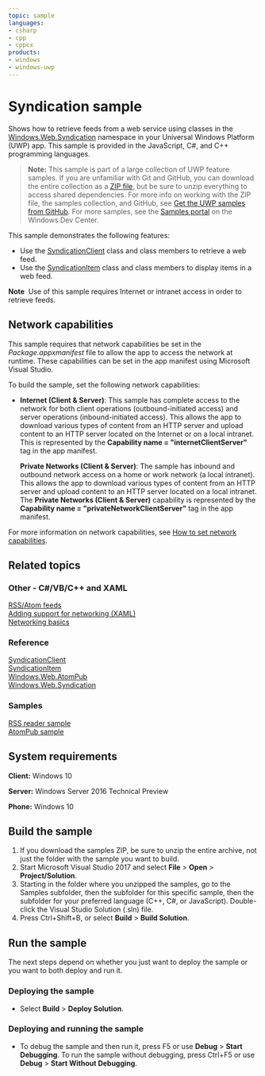 ```yaml
---
topic: sample
languages:
- csharp
- cpp
- cppcx
products:
- windows
- windows-uwp
---
```


<!---
  category: NetworkingAndWebServices 
  samplefwlink: http://go.microsoft.com/fwlink/p/?LinkId=620610
--->

# Syndication sample

Shows how to retrieve feeds from a web service using classes in the [Windows.Web.Syndication](http://msdn.microsoft.com/library/windows/apps/br243632) 
namespace in your Universal Windows Platform (UWP) app. This sample is provided in the JavaScript, C\#, and C++ programming languages.

> **Note:** This sample is part of a large collection of UWP feature samples. 
> If you are unfamiliar with Git and GitHub, you can download the entire collection as a 
> [ZIP file](https://github.com/Microsoft/Windows-universal-samples/archive/master.zip), but be 
> sure to unzip everything to access shared dependencies. For more info on working with the ZIP file, 
> the samples collection, and GitHub, see [Get the UWP samples from GitHub](https://aka.ms/ovu2uq). 
> For more samples, see the [Samples portal](https://aka.ms/winsamples) on the Windows Dev Center. 

This sample demonstrates the following features:

-   Use the [SyndicationClient](http://msdn.microsoft.com/library/windows/apps/br243456) class and class members to retrieve a web feed.
-   Use the [SyndicationItem](http://msdn.microsoft.com/library/windows/apps/br243533) class and class members to display items in a web feed.

**Note**  Use of this sample requires Internet or intranet access in order to retrieve feeds.

## Network capabilities

This sample requires that network capabilities be set in the *Package.appxmanifest* file to allow the app to access the network at runtime. These capabilities can be set in the app manifest using Microsoft Visual Studio.

To build the sample, set the following network capabilities:

-   **Internet (Client & Server)**: This sample has complete access to the network for both client operations (outbound-initiated access) and server operations (inbound-initiated access). This allows the app to download various types of content from an HTTP server and upload content to an HTTP server located on the Internet or on a local intranet. This is represented by the **Capability name = "internetClientServer"** tag in the app manifest.

    **Private Networks (Client & Server)**: The sample has inbound and outbound network access on a home or work network (a local intranet). This allows the app to download various types of content from an HTTP server and upload content to an HTTP server located on a local intranet. The **Private Networks (Client & Server)** capability is represented by the **Capability name = "privateNetworkClientServer"** tag in the app manifest.

For more information on network capabilities, see [How to set network capabilities](http://msdn.microsoft.com/library/windows/apps/hh770532).

## Related topics

### Other - C\#/VB/C++ and XAML

[RSS/Atom feeds](https://msdn.microsoft.com/library/windows/apps/mt429379)  
[Adding support for networking (XAML)](http://msdn.microsoft.com/library/windows/apps/hh452751)  
[Networking basics](https://msdn.microsoft.com/library/windows/apps/mt280233)  

### Reference

[SyndicationClient](http://msdn.microsoft.com/library/windows/apps/br243456)  
[SyndicationItem](http://msdn.microsoft.com/library/windows/apps/br243533)  
[Windows.Web.AtomPub](http://msdn.microsoft.com/library/windows/apps/br210609)  
[Windows.Web.Syndication](http://msdn.microsoft.com/library/windows/apps/br243632)  

### Samples

[RSS reader sample](https://github.com/Microsoft/Windows-appsample-rssreader)  
[AtomPub sample](http://go.microsoft.com/fwlink/p/?linkid=245061)  

## System requirements

**Client:** Windows 10

**Server:** Windows Server 2016 Technical Preview

**Phone:**  Windows 10

## Build the sample

1. If you download the samples ZIP, be sure to unzip the entire archive, not just the folder with the sample you want to build. 
2. Start Microsoft Visual Studio 2017 and select **File** \> **Open** \> **Project/Solution**.
3. Starting in the folder where you unzipped the samples, go to the Samples subfolder, then the subfolder for this specific sample, then the subfolder for your preferred language (C++, C#, or JavaScript). Double-click the Visual Studio Solution (.sln) file.
4. Press Ctrl+Shift+B, or select **Build** \> **Build Solution**.

## Run the sample

The next steps depend on whether you just want to deploy the sample or you want to both deploy and run it.

### Deploying the sample

- Select **Build** \> **Deploy Solution**. 

### Deploying and running the sample

- To debug the sample and then run it, press F5 or use **Debug** \> **Start Debugging**. To run the sample without debugging, press Ctrl+F5 or use **Debug** \> **Start Without Debugging**.
